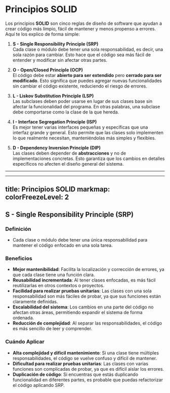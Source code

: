 # Principios SOLID

Los principios **SOLID** son cinco reglas de diseño de software que ayudan a crear código más limpio, fácil de mantener y menos propenso a errores. Aquí te los explico de forma simple:

1. **S - Single Responsibility Principle (SRP)**  
   Cada clase o módulo debe tener una sola responsabilidad, es decir, una sola razón para cambiar. Esto hace que el código sea más fácil de entender y modificar sin afectar otras partes.

2. **O - Open/Closed Principle (OCP)**  
   El código debe estar **abierto para ser extendido** pero **cerrado para ser modificado**. Esto significa que puedes agregar nuevas funcionalidades sin cambiar el código existente, reduciendo el riesgo de errores.

3. **L - Liskov Substitution Principle (LSP)**  
   Las subclases deben poder usarse en lugar de sus clases base sin afectar la funcionalidad del programa. En otras palabras, una subclase debe comportarse como la clase de la que hereda.

4. **I - Interface Segregation Principle (ISP)**  
   Es mejor tener varias interfaces pequeñas y específicas que una interfaz grande y general. Esto permite que las clases solo implementen lo que realmente necesitan, manteniéndolas más simples y flexibles.

5. **D - Dependency Inversion Principle (DIP)**  
   Las clases deben depender de **abstracciones** y no de implementaciones concretas. Esto garantiza que los cambios en detalles específicos no afecten el diseño general del sistema.

---

---
title: Principios SOLID
markmap:
  colorFreezeLevel: 2
---

## **S - Single Responsibility Principle (SRP)**

### Definición

- Cada clase o módulo debe tener una única responsabilidad para mantener el código enfocado en una sola tarea.

### Beneficios

- **Mejor mantenibilidad**: Facilita la localización y corrección de errores, ya que cada clase tiene una función clara.
- **Reusabilidad incrementada**: Al tener clases enfocadas, es más fácil reutilizarlas en otros contextos o proyectos.
- **Facilidad para realizar pruebas unitarias**: Las clases con una sola responsabilidad son más fáciles de probar, ya que sus funciones están claramente definidas.
- **Escalabilidad del sistema**: Los cambios en una parte del código no afectan otras áreas, permitiendo expandir el sistema de forma ordenada.
- **Reducción de complejidad**: Al separar las responsabilidades, el código es más sencillo de leer y comprender.

### Cuándo Aplicar

- **Alta complejidad y difícil mantenimiento**: Si una clase tiene múltiples responsabilidades, el código se vuelve confuso y difícil de mantener.
- **Dificultad para realizar pruebas unitarias**: Las clases con varias funciones son complicadas de probar, ya que es difícil aislar los errores.
- **Duplicación de código**: Si encuentras que estás duplicando funcionalidad en diferentes partes, es probable que puedas refactorizar el código aplicando SRP.
